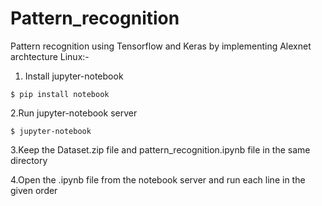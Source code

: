 # Pattern_recognition
Pattern recognition using Tensorflow and Keras by implementing Alexnet archtecture
Linux:-

 1. Install jupyter-notebook

```
$ pip install notebook
```
 2.Run jupyter-notebook server
```
$ jupyter-notebook
```
 3.Keep the Dataset.zip file and pattern_recognition.ipynb file in the same directory

 4.Open the .ipynb file from the notebook server and run each line in the given order
